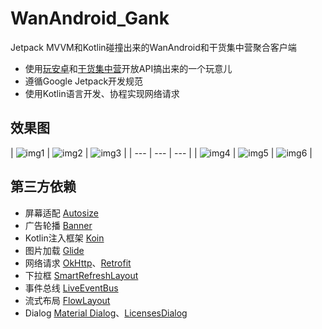 # WanAndroid_Gank
Jetpack MVVM和Kotlin碰撞出来的WanAndroid和干货集中营聚合客户端

- 使用[玩安卓](https://www.wanandroid.com/)和[干货集中营](http://gank.io/)开放API搞出来的一个玩意儿
- 遵循Google Jetpack开发规范
- 使用Kotlin语言开发、协程实现网络请求

## 效果图

| ![img1](https://upload-images.jianshu.io/upload_images/15143432-5bfcdc7af971eeaf.png?imageMogr2/auto-orient/strip|imageView2/2/w/260/format/webp) | ![img2](https://upload-images.jianshu.io/upload_images/15143432-193f53aad0e86f78.png?imageMogr2/auto-orient/strip|imageView2/2/w/260/format/webp) | ![img3](https://upload-images.jianshu.io/upload_images/15143432-7baf327fad863bdb.png?imageMogr2/auto-orient/strip|imageView2/2/w/260/format/webp) |
| --- | --- | --- |
| ![img4](https://upload-images.jianshu.io/upload_images/15143432-d244295572bf442c.png?imageMogr2/auto-orient/strip|imageView2/2/w/260/format/webp) | ![img5](https://upload-images.jianshu.io/upload_images/15143432-a9cbc5b873b0c8b8.png?imageMogr2/auto-orient/strip|imageView2/2/w/260/format/webp) | ![img6](https://upload-images.jianshu.io/upload_images/15143432-50438d8354fa331a.png?imageMogr2/auto-orient/strip|imageView2/2/w/260/format/webp) |

## 第三方依赖

- 屏幕适配 [Autosize](https://github.com/JessYanCoding/AndroidAutoSize)
- 广告轮播 [Banner](https://github.com/youth5201314/banner)
- Kotlin注入框架 [Koin](https://github.com/InsertKoinIO/koin)
- 图片加载 [Glide](https://github.com/bumptech/glide)
- 网络请求 [OkHttp](https://github.com/square/okhttp)、[Retrofit](https://github.com/square/retrofit)
- 下拉框 [SmartRefreshLayout](https://github.com/scwang90/SmartRefreshLayout)
- 事件总线 [LiveEventBus](https://github.com/JeremyLiao/LiveEventBus)
- 流式布局  [FlowLayout](https://github.com/nex3z/FlowLayout)
- Dialog  [Material Dialog](https://github.com/afollestad/material-dialogs)、[LicensesDialog](https://github.com/PSDev/LicensesDialog)

